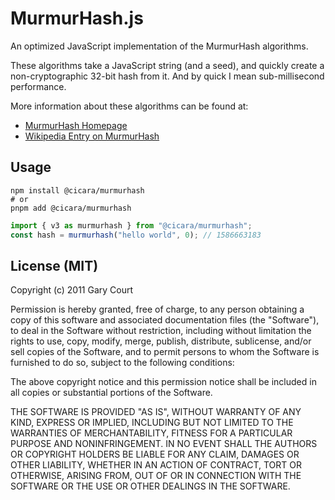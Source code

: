 # MurmurHash.js

An optimized JavaScript implementation of the MurmurHash algorithms.

These algorithms take a JavaScript string (and a seed), and quickly create a non-cryptographic 32-bit hash from it. And by quick I mean sub-millisecond performance.

More information about these algorithms can be found at:

- [MurmurHash Homepage](http://sites.google.com/site/murmurhash/)
- [Wikipedia Entry on MurmurHash](http://en.wikipedia.org/wiki/MurmurHash)

## Usage

```shell
npm install @cicara/murmurhash
# or
pnpm add @cicara/murmurhash
```

```ts
import { v3 as murmurhash } from "@cicara/murmurhash";
const hash = murmurhash("hello world", 0); // 1586663183
```

## License (MIT)

Copyright (c) 2011 Gary Court

Permission is hereby granted, free of charge, to any person obtaining a copy of this software and associated documentation files (the "Software"), to deal in the Software without restriction, including without limitation the rights to use, copy, modify, merge, publish, distribute, sublicense, and/or sell copies of the Software, and to permit persons to whom the Software is furnished to do so, subject to the following conditions:

The above copyright notice and this permission notice shall be included in all copies or substantial portions of the Software.

THE SOFTWARE IS PROVIDED "AS IS", WITHOUT WARRANTY OF ANY KIND, EXPRESS OR IMPLIED, INCLUDING BUT NOT LIMITED TO THE WARRANTIES OF MERCHANTABILITY, FITNESS FOR A PARTICULAR PURPOSE AND NONINFRINGEMENT. IN NO EVENT SHALL THE AUTHORS OR COPYRIGHT HOLDERS BE LIABLE FOR ANY CLAIM, DAMAGES OR OTHER LIABILITY, WHETHER IN AN ACTION OF CONTRACT, TORT OR OTHERWISE, ARISING FROM, OUT OF OR IN CONNECTION WITH THE SOFTWARE OR THE USE OR OTHER DEALINGS IN THE SOFTWARE.
